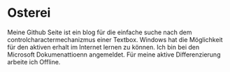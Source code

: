 # Osterei
Meine Github Seite ist ein blog für die einfache suche nach dem controlcharactermechanizmus einer Textbox.
Windows hat die Möglichkeit für den aktiven erhalt im Internet lernen zu können.
Ich bin bei den Microsoft Dokumenattioenn angemeldet.
Für meine aktive Differenzierung arbeite ich Offline.
